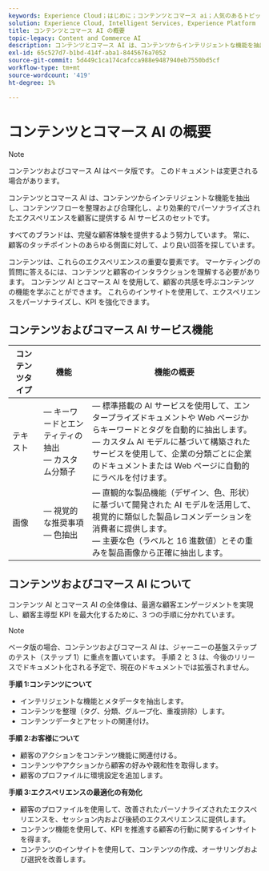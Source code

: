 ```yaml
---
keywords: Experience Cloud；はじめに；コンテンツとコマース ai；人気のあるトピック；インテリジェントサービス；ccai
solution: Experience Cloud, Intelligent Services, Experience Platform
title: コンテンツとコマース AI の概要
topic-legacy: Content and Commerce AI
description: コンテンツとコマース AI は、コンテンツからインテリジェントな機能を抽出し、コンテンツフローを整理、合理化し、より効果的でパーソナライズされたエクスペリエンスを顧客に提供できる AI サービスのセットです。
exl-id: 65c527d7-b1bd-414f-aba1-8445676a7052
source-git-commit: 5d449c1ca174cafcca988e9487940eb7550bd5cf
workflow-type: tm+mt
source-wordcount: '419'
ht-degree: 1%

---
```


# コンテンツとコマース AI の概要

>[!NOTE]
>
>コンテンツおよびコマース AI はベータ版です。 このドキュメントは変更される場合があります。

コンテンツとコマース AI は、コンテンツからインテリジェントな機能を抽出し、コンテンツフローを整理および合理化し、より効果的でパーソナライズされたエクスペリエンスを顧客に提供する AI サービスのセットです。

すべてのブランドは、完璧な顧客体験を提供するよう努力しています。 常に、顧客のタッチポイントのあらゆる側面に対して、より良い回答を探しています。

コンテンツは、これらのエクスペリエンスの重要な要素です。 マーケティングの質問に答えるには、コンテンツと顧客のインタラクションを理解する必要があります。 コンテンツ AI とコマース AI を使用して、顧客の共感を呼ぶコンテンツの機能を学ぶことができます。 これらのインサイトを使用して、エクスペリエンスをパーソナライズし、KPI を強化できます。

## コンテンツおよびコマース AI サービス機能

| コンテンツタイプ | 機能 | 機能の概要 |
| --- | --- | --- |
| テキスト |  — キーワードとエンティティの抽出 <br> — カスタム分類子 |  — 標準搭載の AI サービスを使用して、エンタープライズドキュメントや Web ページからキーワードとタグを自動的に抽出します。 <br>  — カスタム AI モデルに基づいて構築されたサービスを使用して、企業の分類ごとに企業のドキュメントまたは Web ページに自動的にラベルを付けます。 |
| 画像 |  — 視覚的な推奨事項 <br> — 色抽出 |  — 直観的な製品機能（デザイン、色、形状）に基づいて開発された AI モデルを活用して、視覚的に類似した製品レコメンデーションを消費者に提供します。 <br>  — 主要な色（ラベルと 16 進数値）とその重みを製品画像から正確に抽出します。 |

## コンテンツおよびコマース AI について

コンテンツ AI とコマース AI の全体像は、最適な顧客エンゲージメントを実現し、顧客主導型 KPI を最大化するために、3 つの手順に分かれています。

>[!NOTE]
>
>ベータ版の場合、コンテンツおよびコマース AI は、ジャーニーの基盤ステップのテスト（ステップ 1）に重点を置いています。 手順 2 と 3 は、今後のリリースでドキュメント化される予定で、現在のドキュメントでは拡張されません。

**手順 1:コンテンツについて**
- インテリジェントな機能とメタデータを抽出します。
- コンテンツを整理（タグ、分類、グループ化、重複排除）します。
- コンテンツデータとアセットの関連付け。

**手順 2:お客様について**
- 顧客のアクションをコンテンツ機能に関連付ける。
- コンテンツやアクションから顧客の好みや親和性を取得します。
- 顧客のプロファイルに環境設定を追加します。

**手順 3:エクスペリエンスの最適化の有効化**
- 顧客のプロファイルを使用して、改善されたパーソナライズされたエクスペリエンスを、セッション内および後続のエクスペリエンスに提供します。
- コンテンツ機能を使用して、KPI を推進する顧客の行動に関するインサイトを得ます。
- コンテンツのインサイトを使用して、コンテンツの作成、オーサリングおよび選択を改善します。
